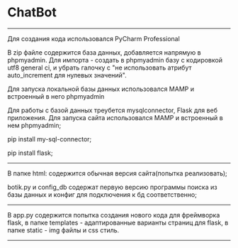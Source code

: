 # ChatBot
------------------------------

Для создания кода использовался PyCharm Professional

В zip файле содержится база данных, добавляется напрямую в phpmyadmin. Для импорта - создать в phpmyadmin базу
с кодировкой utf8 general ci, и убрать галочку с "не использовать атрибут auto_increment для нулевых значений".

Для запуска локальной базы данных использовался MAMP и встроенный в него phpmyadmin

Для работы с базой данных треубется mysqlconnector, Flask для веб приложения. Для запуска сайта использовался MAMP и встроенный в нем phpmyadmin;

pip install my-sql-connector;

pip install flask;

------------------------------

В папке html: содержится обычная версия сайта(попытка реализовать);

botik.py и config_db содержат первую версию программы поиска из базы данных и конфиг для подключения к бд соответственно;

------------------------------

В app.py содержится попытка создания нового кода для фреймворка flask, в папке templates - адаптированные варианты страниц для flask, в папке static - img файлы и css стиль.

------------------------------

